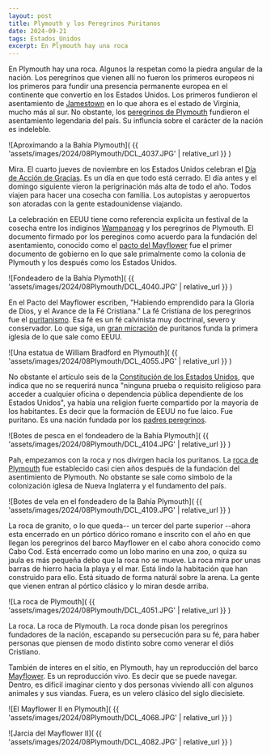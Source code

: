 ```yaml
---
layout: post
title: Plymouth y los Peregrinos Puritanos
date: 2024-09-21
tags: Estados_Unidos
excerpt: En Plymouth hay una roca
---
```


En Plymouth hay una roca. Algunos la respetan como la piedra angular de la
nación. Los peregrinos que vienen allí no fueron los primeros europeos ni los
primeros para fundir una presencia permanente europea en el continente que
convertío en los Estados Unidos. Los primeros fundieron el asentamiento de
[Jamestown][jamestown] en lo que ahora es el estado de Virginia, mucho más al
sur.  No obstante, los [peregrinos de Plymouth][plymouth] fundieron el
asentamiento legendaria del país. Su influncia sobre el carácter de la nación
es indeleble.

[jamestown]: https://es.wikipedia.org/wiki/Jamestown_(Virginia)
[plymouth]: https://es.wikipedia.org/wiki/Colonia_de_Plymouth

![Aproximando a la Bahía Plymouth](
  {{ 'assets/images/2024/08Plymouth/DCL_4037.JPG' | relative_url }}
)

Mira. El cuarto jueves de noviembre en los Estados Unidos celebran el [Día de
Acción de Gracias][gracias]. Es un día en que todo está cerrado. El día antes
y el domingo siguiente vieron la perigrinación más alta de todo el año. Todos
viajen para hacer una cosecha con familia. Los autopistas y aeropuertos son
atoradas con la gente estadounidense viajando.

[gracias]: https://es.wikipedia.org/wiki/D%C3%ADa_de_Acci%C3%B3n_de_Gracias

La celebración en EEUU tiene como referencia explicita un festival de la
cosecha entre los indiginos [Wampanoag][wampa] y los peregrinos de Plymouth. El
documento firmado por los pereginos como acuerdo para la fundación del
asentamiento, conocido como el [pacto del Mayflower][pacto] fue el primer
documento de gobierno en lo que sale primalmente como la colonia de Plymouth y
los después como los Estados Unidos.

[wampa]: https://es.wikipedia.org/wiki/Wampanoag
[pacto]: https://es.wikipedia.org/wiki/Pacto_del_Mayflower

![Fondeadero de la Bahía Plymoth](
  {{ 'assets/images/2024/08Plymouth/DCL_4040.JPG' | relative_url }}
)

En el Pacto del Mayflower escriben, "Habiendo emprendido para la Gloria de
Dios, y el Avance de la Fé Cristiana." La fé Cristiana de los peregrinos fue
el [puritanismo][puri]. Esa fé es un fé calvinista muy doctrinal, severo y
conservador.  Lo que siga, un [gran micración][migra] de puritanos funda la
primera iglesia de lo que sale como EEUU.

[puri]: https://es.wikipedia.org/wiki/Puritanismo
[migra]: https://es.wikipedia.org/wiki/Puritanismo#Puritanos_en_Am%C3%A9rica_del_Norte

![Una estatua de William Bradford en Plymouth](
  {{ 'assets/images/2024/08Plymouth/DCL_4055.JPG' | relative_url }}
)

No obstante el artículo seis de la [Constitución de los Estados
Unidos][constitución], que indica que no se requerirá nunca "ninguna prueba o
requisito religioso para acceder a cualquier oficina o dependencia pública
dependiente de los Estados Unidos", ya había una religion fuerte compartido
por la mayoría de los habitantes. Es decir que la formación de EEUU no fue
laico. Fue puritano. Es una nación fundada por los [padres peregrinos][padres].

[constitución]: https://es.wikipedia.org/wiki/Constituci%C3%B3n_de_los_Estados_Unidos
[padres]: https://es.wikipedia.org/wiki/Padres_peregrinos

![Botes de pesca en el fondeadero de la Bahía Plymouth](
  {{ 'assets/images/2024/08Plymouth/DCL_4104.JPG' | relative_url }}
)

Pah, empezamos con la roca y nos divirgen hacia los puritanos.
La [roca de Plymouth][roca] fue establecido casi cien años después de la
fundación del asentimiento de Plymouth. No obstante se sale como símbolo de la
colonización iglesa de Nueva Inglaterra y el fundamento del país.

[roca]: https://es.wikipedia.org/wiki/Plymouth_Rock

![Botes de vela en el fondeadero de la Bahía Plymouth](
  {{ 'assets/images/2024/08Plymouth/DCL_4109.JPG' | relative_url }}
)

La roca de granito, o lo que queda-- un tercer del parte superior --ahora
esta encerrado en un pórtico dórico romano e inscrito con el año en que
llegan los peregrinos del barco Mayflower en el cabo ahora conocido
como Cabo Cod. Está encerrado como un lobo marino en una zoo, o quiza su
jaula es más pequeña debo que la roca no se mueve. La roca mira por unas
barras de hierro hacia la playa y el mar. Está lindo la habitación que
han construido para ello. Está situado de forma naturál sobre la arena.
La gente que vienen entran al pórtico clásico y lo miran desde arriba.

![La roca de Plymouth](
  {{ 'assets/images/2024/08Plymouth/DCL_4051.JPG' | relative_url }}
)

La roca. La roca de Plymouth. La roca donde pisan los peregrinos fundadores
de la nación, escapando su persecución para su fé, para haber personas que
piensen de modo distinto sobre como venerar el diós Cristiano.

También de interes en el sitio, en Plymouth, hay un reproducción del barco
[Mayflower][may]. Es un reproducción vivo. Es decir que se puede navegar.
Dentro, es dificil imaginar ciento y dos personas viviendo allí con algunos
animales y sus viandas. Fuera, es un velero clásico del siglo diecisiete.

[may]: https://es.wikipedia.org/wiki/Mayflower

![El Mayflower II en Plymouth](
  {{ 'assets/images/2024/08Plymouth/DCL_4068.JPG' | relative_url }}
)

![Jarcia del Mayflower II](
  {{ 'assets/images/2024/08Plymouth/DCL_4082.JPG' | relative_url }}
)


